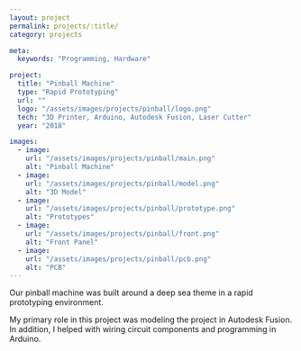 ```yaml
---
layout: project
permalink: projects/:title/
category: projects

meta:
  keywords: "Programming, Hardware"

project:
  title: "Pinball Machine"
  type: "Rapid Prototyping"
  url: ""
  logo: "/assets/images/projects/pinball/logo.png"
  tech: "3D Printer, Arduino, Autodesk Fusion, Laser Cutter"
  year: "2018"

images:
  - image:
    url: "/assets/images/projects/pinball/main.png"
    alt: "Pinball Machine"
  - image:
    url: "/assets/images/projects/pinball/model.png"
    alt: "3D Model"
  - image:
    url: "/assets/images/projects/pinball/prototype.png"
    alt: "Prototypes"
  - image:
    url: "/assets/images/projects/pinball/front.png"
    alt: "Front Panel"
  - image:
    url: "/assets/images/projects/pinball/pcb.png"
    alt: "PCB"
---
```

<p>
Our pinball machine was built around a deep sea theme in a rapid prototyping environment. 

My primary role in this project was modeling the project in Autodesk Fusion. In addition, I helped with wiring circuit components and programming in Arduino. 
</p>